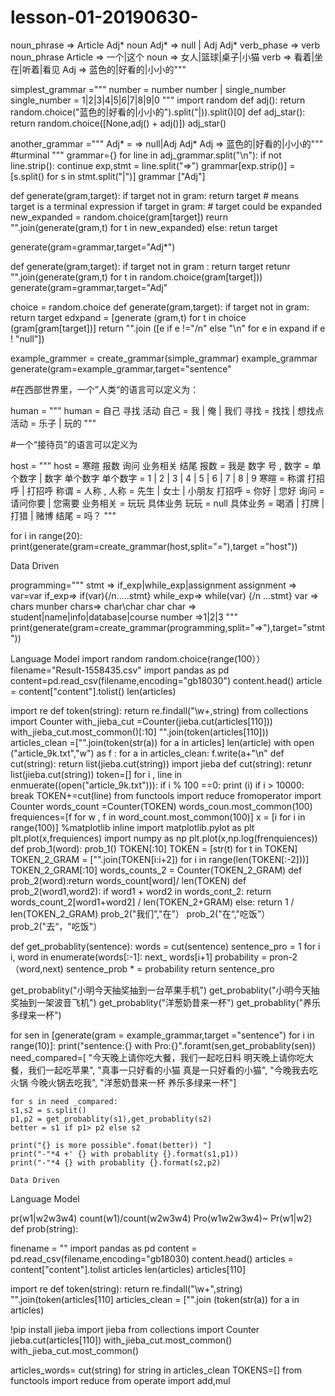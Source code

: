 # lesson-01-20190630-
noun_phrase => Article Adj* noun
Adj* => null | Adj Adj*
verb_phase => verb noun_phrase 
Article => 一个|这个
noun => 女人|篮球|桌子|小猫
verb => 看着|坐在|听着|看见
Adj => 蓝色的|好看的|小小的"""

simplest_grammar ="""
number = number number | single_number
single_number = 1|2|3|4|5|6|7|8|9|0
"""
import random
def adj(): return random.choice("蓝色的|好看的|小小的").split("|)).split()[0]
def adj_star(): return random.choice([None,adj() + adj()])
adj_star()

another_grammar ="""
Adj* = => null|Adj Adj*
Adj => 蓝色的|好看的|小小的"""      #turminal 
""" 
grammar={}
for line in adj_grammar.split("\n"):
  if not line.strip(): continue 
  exp,stmt = line.split("=>")
  grammar[exp.strip()] = [s.split() for s in stmt.split("|")]
 grammar ["Adj"]
 
 def generate(gram,target):
      if target not in gram:  return target  # means target is a terminal expression
      if target in gram:  # target could be expanded 
        new_expanded = random.choice(gram[target])
        reurn "".join(generate(gram,t) for t in new_expanded)
       else:
        retun target
        
 generate(gram=grammar,target="Adj*")
 
 def generate(gram,target):
     if target not in gram : return target 
     retunr "".join(generate(gram,t) for t in random.choice(gram[target]))
 generate(gram=grammar,target="Adj"
 
 
choice = random.choice
  def generate(gram,target):
    if target not in gram: return target 
    edxpand = [generate (gram,t) for t in choice (gram[gram[target])]
    return "".join ([e if e !="/n" else "\n" for e in expand if e ! "null"])
    
example_grammer = create_grammar(simple_grammar)
example_grammar
generate(gram=example_grammar,target="sentence" 

#在西部世界里，一个”人类“的语言可以定义为：

human = """
human = 自己 寻找 活动
自己 = 我 | 俺 | 我们 
寻找 = 找找 | 想找点 
活动 = 乐子 | 玩的
"""


#一个“接待员”的语言可以定义为

host = """
host = 寒暄 报数 询问 业务相关 结尾 
报数 = 我是 数字 号 ,
数字 = 单个数字 | 数字 单个数字 
单个数字 = 1 | 2 | 3 | 4 | 5 | 6 | 7 | 8 | 9 
寒暄 = 称谓 打招呼 | 打招呼
称谓 = 人称 ,
人称 = 先生 | 女士 | 小朋友
打招呼 = 你好 | 您好 
询问 = 请问你要 | 您需要
业务相关 = 玩玩 具体业务
玩玩 = null
具体业务 = 喝酒 | 打牌 | 打猎 | 赌博
结尾 = 吗？
"""

for i in range(20):
print(generate(gram=create_grammar(host,split="="),target ="host"))


Data Driven

programming="""
stmt => if_exp|while_exp|assignment 
assignment => var=var 
if_exp=> if(var){/n.....stmt}
while_exp=> while(var) {/n ...stmt}
var => chars munber 
chars=> char\char char 
char => student|name|info|database|course
number =>1|2|3
"""
print(generate(gram=create_grammar(programming,split="=>"),target="stmt"))


Language Model
import random
random.choice(range(100））
filename="Result-1558435.csv"
import pandas as pd
content=pd.read_csv(filename,encoding="gb18030")
content.head()
article = content["content"].tolist()
len(articles)

import re
def token(string):
return re.findall("\w+,string)
from collections import Counter
with_jieba_cut =Counter(jieba.cut(articles[110]))
with_jieba_cut.most_common()[:10]
"".join(token(articles[110]))
articles_clean =["".join(token(str(a)) for a in articles]
len(article)
with open ("article_9k.txt","w") as f :
for a in articles_clean:
f.write(a+"\n"
def cut(string): return list(jieba.cut(string))
import jieba
def cut(string): retunr list(jieba.cut(string))
token=[]
for i , line in enmuerate((open("article_9k.txt"))):
  if i % 100 ==0: print (i)
  if i > 10000: break
  TOKEN+=cut(line)
from functools import reduce
fromoperator import Counter
words_count =Counter(TOKEN)
words_coun.most_common(100)
frequiences=[f for w , f in word_count.most_common(100)]
x = [i for i in range(100)]
%matplotlib inline 
import matplotlib.pylot as plt 
plt.plot(x,frequiences)
import numpy as np
plt.plot(x,np.log(frenquiences))
def prob_1(word):
prob_1()
TOKEN[:10]
TOKEN = [str(t) for t in TOKEN]
TOKEN_2_GRAM = ["".join(TOKEN[i:i+2]) for i in range(len(TOKEN[:-2]))]
TOKEN_2_GRAM[:10]
words_counts_2 = Counter(TOKEN_2_GRAM)
def prob_2(word):return words_count[word]/ len(TOKEN)
def prob_2(word1,word2):
  if word1 +  word2 in words_cont_2: return words_count_2[word1+word2] / len(TOKEN_2+GRAM)
  else:
  return 1 / len(TOKEN_2_GRAM)
  prob_2("我们”,"在”）
  prob_2("在“,"吃饭”）
  prob_2("去“，"吃饭"）
  
  def get_probablity(sentence):
  words = cut(sentence)
  sentence_pro = 1
  for i i, word in enumerate(words[:-1]:
  next_ words[i+1]
  probability = pron-2（word,next)
  sentence_prob * = probability
  return sentence_pro 
  
  get_probablity("小明今天抽奖抽到一台苹果手机")
  get_probablity("小明今天抽奖抽到一架波音飞机")
  get_probablity("洋葱奶昔来一杯")
  get_probablity("养乐多绿来一杯")
  
  for sen in [generate(gram = example_grammar,target ="sentence") for i in range(10)]:
  print("sentence:{} with Pro:{}".foramt(sen,get_probablity(sen))
  need_compared=[
  "今天晚上请你吃大餐，我们一起吃日料 明天晚上请你吃大餐，我们一起吃苹果",
    "真事一只好看的小猫 真是一只好看的小猫",
    "今晚我去吃火锅 今晚火锅去吃我",
    "洋葱奶昔来一杯 养乐多绿来一杯"]
    
    for s in need _compared:
    s1,s2 = s.split()
    p1,p2 = get_probablity(s1),get_probablity(s2)
    better = s1 if p1> p2 else s2 
    
    print("{} is more possible".fomat(better)) "]
    print("-"*4 +' {} with probablity {}.format(s1,p1))
    print("-"*4 {} with probablity {}.format(s2,p2)
    
    Data Driven

Language Model

pr(w1|w2w3w4)    count(w1)/count(w2w3w4)
Pro(w1w2w3w4)~ Pr(w1|w2)
def prob(string):

finename = ""
import pandas as pd
content = pd.read_csv(filename,encoding="gb18030)
content.head()
articles = content["content"].tolist
articles 
len(articles)
articles[110]

import re 
def token(string):
   return re.findall("\w+",string)
   "".join(token(articles[110] 
  articles_clean = ["".join (token(str(a)) for a in articles)
  
  !pip install jieba 
  import jieba 
  from collections import Counter
  jieba.cut(articles[110])
  with_jieba_cut.most_common()
  with_jieba_cut.most_common()
  
  articles_words=
  cut(string) for string in articles_clean 
  TOKENS=[]
  from functools import reduce
  from operate import add,mul 
  
   

